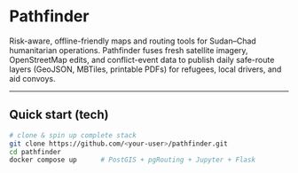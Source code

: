 # Pathfinder

Risk-aware, offline-friendly maps and routing tools for Sudan–Chad
humanitarian operations. Pathfinder fuses fresh satellite imagery,
OpenStreetMap edits, and conflict-event data to publish daily safe-route
layers (GeoJSON, MBTiles, printable PDFs) for refugees, local drivers,
and aid convoys.

---

## Quick start (tech)

```bash
# clone & spin up complete stack
git clone https://github.com/<your-user>/pathfinder.git
cd pathfinder
docker compose up      # PostGIS + pgRouting + Jupyter + Flask
